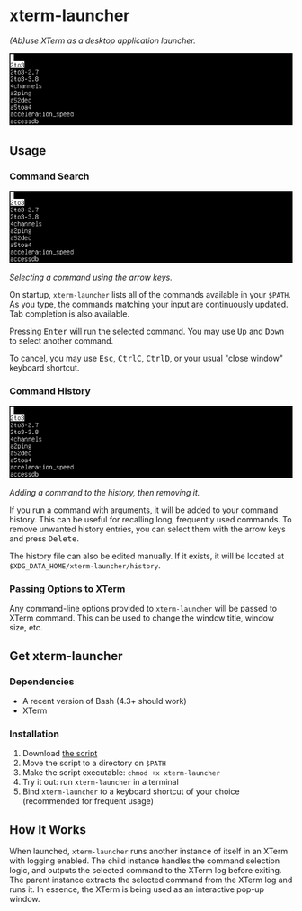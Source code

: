 # xterm-launcher

_(Ab)use XTerm as a desktop application launcher._

![Demo](demo/demo.gif)

## Usage

### Command Search

![Demo with arrow keys](demo/demo-arrow-keys.gif)

_Selecting a command using the arrow keys._

On startup, `xterm-launcher` lists all of the commands available in your `$PATH`. As you type, the commands matching your input are continuously updated. Tab completion is also available.

Pressing <kbd>Enter</kbd> will run the selected command. You may use <kbd>Up</kbd> and <kbd>Down</kbd> to select another command.

To cancel, you may use <kbd>Esc</kbd>, <kbd>Ctrl</kbd><kbd>C</kbd>, <kbd>Ctrl</kbd><kbd>D</kbd>, or your usual "close window" keyboard shortcut.

### Command History

![Demo with command history](demo/demo-history.gif)

_Adding a command to the history, then removing it._

If you run a command with arguments, it will be added to your command history. This can be useful for recalling long, frequently used commands. To remove unwanted history entries, you can select them with the arrow keys and press <kbd>Delete</kbd>.

The history file can also be edited manually. If it exists, it will be located at `$XDG_DATA_HOME/xterm-launcher/history`.

### Passing Options to XTerm

Any command-line options provided to `xterm-launcher` will be passed to XTerm command. This can be used to change the window title, window size, etc.

## Get xterm-launcher

### Dependencies

* A recent version of Bash (4.3+ should work)
* XTerm

### Installation

1. Download [the script](https://raw.githubusercontent.com/justinyaodu/xterm-launcher/master/xterm-launcher)
1. Move the script to a directory on `$PATH`
1. Make the script executable: `chmod +x xterm-launcher`
1. Try it out: run `xterm-launcher` in a terminal
1. Bind `xterm-launcher` to a keyboard shortcut of your choice (recommended for frequent usage)

## How It Works

When launched, `xterm-launcher` runs another instance of itself in an XTerm with logging enabled. The child instance handles the command selection logic, and outputs the selected command to the XTerm log before exiting. The parent instance extracts the selected command from the XTerm log and runs it. In essence, the XTerm is being used as an interactive pop-up window.

